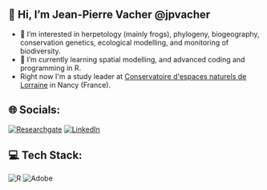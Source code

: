 ## 🐸 Hi, I’m Jean-Pierre Vacher @jpvacher
- 👀 I’m interested in herpetology (mainly frogs), phylogeny, biogeography, conservation genetics, ecological modelling, and monitoring of biodiversity.
- 🌱 I’m currently learning spatial modelling, and advanced coding and programming in R.
- Right now I'm a study leader at [Conservatoire d'espaces naturels de Lorraine](https://www.cen-lorraine.fr/#/) in Nancy (France).


## 🌐 Socials:
[![Researchgate](https://img.shields.io/badge/ResearchGate-00CCBB?style=for-the-badge&logo=ResearchGate&logoColor=white)](https://www.researchgate.net/profile/Jean-Pierre-Vacher)
[![LinkedIn](https://img.shields.io/badge/LinkedIn-%230077B5.svg?logo=linkedin&logoColor=white)](https://www.linkedin.com/in/jean-pierre-vacher-75315225b/)


## 💻 Tech Stack:
![R](https://img.shields.io/badge/r-%23276DC3.svg?style=flat&logo=r&logoColor=white) ![Adobe](https://img.shields.io/badge/adobe-%23FF0000.svg?style=flat&logo=adobe&logoColor=white)


<!---
jpvacher/jpvacher is a ✨ special ✨ repository because its `README.md` (this file) appears on your GitHub profile.
You can click the Preview link to take a look at your changes.
--->
